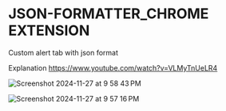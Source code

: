 # JSON-FORMATTER_CHROME EXTENSION
Custom alert tab
with json format

Explanation https://www.youtube.com/watch?v=VLMyTnUeLR4



![Screenshot 2024-11-27 at 9 58 43 PM](https://github.com/user-attachments/assets/74d2e804-c82c-4914-91e3-d68a615e3a6f)




![Screenshot 2024-11-27 at 9 57 16 PM](https://github.com/user-attachments/assets/881cbf6d-20cd-436a-8796-06e70341386d)
